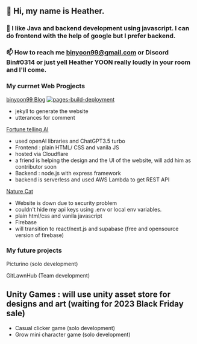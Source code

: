 ## 👋 Hi, my name is Heather.
### 👀 I like Java and backend development using javascript. I can do frontend with the help of google but I prefer backend. 

### 📫 How to reach me binyoon99@gmail.com or Discord Bin#0314 or just yell Heather YOON really loudly in your room and I'll come.

### My currnet Web Progjects
[binyoon99 Blog](https://binyoon99.github.io/) [![pages-build-deployment](https://github.com/binyoon99/binyoon99.github.io/actions/workflows/pages/pages-build-deployment/badge.svg)](https://github.com/binyoon99/binyoon99.github.io/actions/workflows/pages/pages-build-deployment)
- jekyll to generate the website
- utterances for comment 

[Fortune telling AI](https://chatdodge-ko.pages.dev)

- used openAI libraries and ChatGPT3.5 turbo 
- Frontend : plain HTML/ CSS and vanila JS 
 - hosted via Cloudflare
 - a friend is helping the design and the UI of the website, will add him as contributor soon
- Backend : node.js with express framework 
 - backend is serverless and used AWS Lambda to get REST API


[Nature Cat](https://naturecat.ca/login.html)
- Website is down due to security problem
 - couldn't hide my api keys using .env or local env variables.
- plain html/css and vanila javascript 
- Firebase
- will transition to react/next.js and supabase (free and opensource version of firebase)

### My future projects
Picturino (solo development)

GitLawnHub (Team development)
 
## Unity Games : will use unity asset store for designs and art (waiting for 2023 Black Friday sale)
  - Casual clicker game (solo development)
  - Grow mini character game (solo development)


<!---
binyoon99/binyoon99 is a ✨ special ✨ repository because its `README.md` (this file) appears on your GitHub profile.
You can click the Preview link to take a look at your changes.
--->
